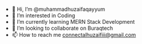 - 👋 Hi, I’m @muhammadhuzaifaqayyum
- 👀 I’m interested in Coding
- 🌱 I’m currently learning MERN Stack Development
- 💞️ I’m looking to collaborate on Buraqtech
- 📫 How to reach me connectalhuzaifiii@gmail.com

<!---
muhammadhuzaifaqayyum/muhammadhuzaifaqayyum is a ✨ special ✨ repository because its `README.md` (this file) appears on your GitHub profile.
You can click the Preview link to take a look at your changes.
--->

